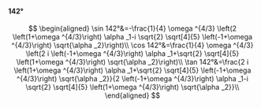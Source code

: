 #### 142°

$$
\begin{aligned}
\sin 142°&=-\frac{1}{4} \omega ^{4/3} \left(2 \left(1+\omega ^{4/3}\right) \alpha _1-i \sqrt{2} \sqrt[4]{5} \left(-1+\omega ^{4/3}\right) \sqrt{\alpha _2}\right)\\
\cos 142°&=\frac{1}{4} \omega ^{4/3} \left(2 i \left(-1+\omega ^{4/3}\right) \alpha _1+\sqrt{2} \sqrt[4]{5} \left(1+\omega ^{4/3}\right) \sqrt{\alpha _2}\right)\\
\tan 142°&=\frac{2 i \left(1+\omega ^{4/3}\right) \alpha _1+\sqrt{2} \sqrt[4]{5} \left(-1+\omega ^{4/3}\right) \sqrt{\alpha _2}}{2 \left(-1+\omega ^{4/3}\right)
\alpha _1-i \sqrt{2} \sqrt[4]{5} \left(1+\omega ^{4/3}\right) \sqrt{\alpha _2}}\\
\end{aligned}
$$

